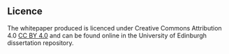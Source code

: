 ## Licence

The whitepaper produced is licenced under Creative Commons Attribution 4.0 [CC BY 4.0](https://creativecommons.org/licenses/by/4.0/) and can be found online in the University of Edinburgh dissertation repository.